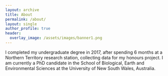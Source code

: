 ```yaml
---
layout: archive
title: About
permalink: /about/
layout: single
author_profile: true
header:
  overlay_image: /assets/images/banner1.png
---
```


I completed my undergraduate degree in 2017, after spending 6 months at a Northern Territory research station, collecting data for my honours project. I am currently a PhD candidate in the School of Biological, Earth and Environmental Sciences at the University of New South Wales, Australia.
